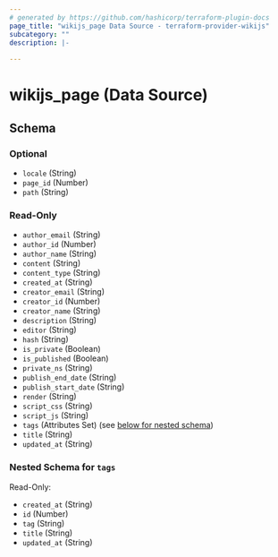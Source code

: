 ```yaml
---
# generated by https://github.com/hashicorp/terraform-plugin-docs
page_title: "wikijs_page Data Source - terraform-provider-wikijs"
subcategory: ""
description: |-
  
---
```


# wikijs_page (Data Source)





<!-- schema generated by tfplugindocs -->
## Schema

### Optional

- `locale` (String)
- `page_id` (Number)
- `path` (String)

### Read-Only

- `author_email` (String)
- `author_id` (Number)
- `author_name` (String)
- `content` (String)
- `content_type` (String)
- `created_at` (String)
- `creator_email` (String)
- `creator_id` (Number)
- `creator_name` (String)
- `description` (String)
- `editor` (String)
- `hash` (String)
- `is_private` (Boolean)
- `is_published` (Boolean)
- `private_ns` (String)
- `publish_end_date` (String)
- `publish_start_date` (String)
- `render` (String)
- `script_css` (String)
- `script_js` (String)
- `tags` (Attributes Set) (see [below for nested schema](#nestedatt--tags))
- `title` (String)
- `updated_at` (String)

<a id="nestedatt--tags"></a>
### Nested Schema for `tags`

Read-Only:

- `created_at` (String)
- `id` (Number)
- `tag` (String)
- `title` (String)
- `updated_at` (String)


